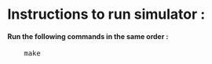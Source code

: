 # Instructions to run simulator :
<h4>Run the following commands in the same order :</h4>
<pre>
	make
</pre>
